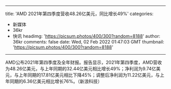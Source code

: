 
---
title: 'AMD 2021年第四季度营收48.26亿美元，同比增长49%'
categories: 
 - 新媒体
 - 36kr
 - 快讯
headimg: 'https://picsum.photos/400/300?random=8188'
author: 36kr
comments: false
date: Wed, 02 Feb 2022 01:47:03 GMT
thumbnail: 'https://picsum.photos/400/300?random=8188'
---

<div>   
AMD公布2021年第四季度及全年财报。报告显示，2021年第四季度，AMD营收为48.26亿美元，与上年同期的32.44亿美元相比增长49%；净利润为9.74亿美元，与上年同期的17.81亿美元相比下降45%；调整后净利润为11.22亿美元，与上年同期的6.36亿美元相比增长76%。（新浪科技）  
</div>
            
